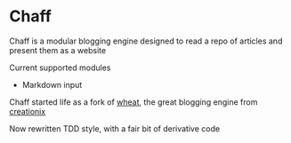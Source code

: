 # Chaff

Chaff is a modular blogging engine designed to read a repo of articles and present them as a website

Current supported modules

* Markdown input

Chaff started life as a fork of [wheat][], the great blogging engine from [creationix][]

Now rewritten TDD style, with a fair bit of derivative code

[wheat]: https://github.com/creationix/wheat
[creationix]: http://github.com/creationix

